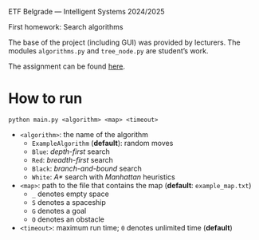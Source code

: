 ETF Belgrade — Intelligent Systems 2024/2025

First homework: Search algorithms

The base of the project (including GUI) was provided by lecturers. The modules `algorithms.py` and `tree_node.py` are student’s work.

The assignment can be found [here](http://ri4es.etf.rs/materijali/projekat/2024_2025/dz1/IS_DZ1_2024.pdf).

# How to run

`python main.py <algorithm> <map> <timeout>`

- `<algorithm>`: the name of the algorithm
    - `ExampleAlgorithm` (**default**): random moves
    - `Blue`: *depth-first* search
    - `Red`: *breadth-first* search
    - `Black`: *branch-and-bound* search
    - `White`: *A\** search with *Manhattan* heuristics
- `<map>`: path to the file that contains the map (**default**: `example_map.txt`)
    - `_` denotes empty space
    - `S` denotes a spaceship
    - `G` denotes a goal
    - `O` denotes an obstacle
- `<timeout>`: maximum run time; `0` denotes unlimited time (**default**)
